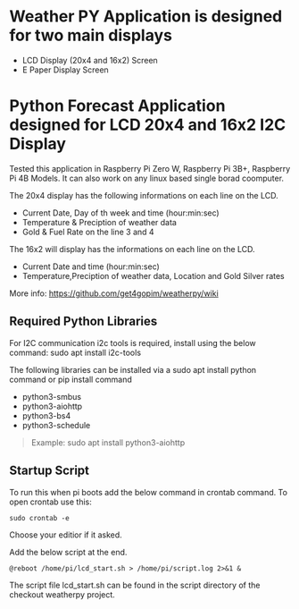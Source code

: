 # Weather PY Application is designed for two main displays
- LCD Display (20x4 and 16x2) Screen
- E Paper Display Screen

# Python Forecast Application designed for LCD 20x4 and 16x2 I2C Display

Tested this application in Raspberry Pi Zero W, Raspberry Pi 3B+, Raspberry Pi 4B Models.
It can also work on any linux based single borad coomputer.

The 20x4 display has the following informations on each line on the LCD.
- Current Date, Day of th week and time (hour:min:sec)
- Temperature & Preciption of weather data
- Gold & Fuel Rate on the line 3 and 4

The 16x2 will display has the informations on each line on the LCD.
- Current Date and time (hour:min:sec)
- Temperature,Preciption of weather data, Location and Gold Silver rates

More info: https://github.com/get4gopim/weatherpy/wiki

## Required Python Libraries
For I2C communication i2c tools is required, install using the below command:
sudo apt install i2c-tools

The following libraries can be installed via a sudo apt install python command or pip install command
- python3-smbus
- python3-aiohttp
- python3-bs4
- python3-schedule

> Example: sudo apt install python3-aiohttp

## Startup Script

To run this when pi boots add the below command in crontab command. To open crontab use this:

```
sudo crontab -e
```

Choose your editior if it asked.

Add the below script at the end.

```
@reboot /home/pi/lcd_start.sh > /home/pi/script.log 2>&1 &
```

The script file lcd_start.sh can be found in the script directory of the checkout weatherpy project.